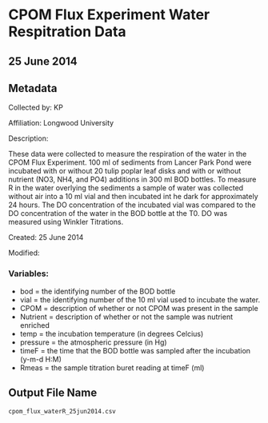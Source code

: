 # CPOM Flux Experiment Water Respitration Data

## 25 June 2014

## Metadata

Collected by: KP 

Affiliation: Longwood University

Description: 

These data were collected to measure the respiration of the water in the CPOM Flux Experiment. 100 ml of sediments from Lancer Park Pond were incubated with or without 20 tulip poplar leaf disks and with or without nutrient (NO3, NH4, and PO4) additions in 300 ml BOD bottles. To measure R in the water overlying the sediments a sample of water was collected without air into a 10 ml vial and then incubated int he dark for approximately 24 hours. The DO concentration of the incubated vial was compared to the DO concentration of the water in the BOD bottle at the T0.  DO was measured using Winkler Titrations.

Created: 25 June 2014

Modified:

### Variables:

* bod = the identifying number of the BOD bottle
* vial = the identifying number of the 10 ml vial used to incubate the water.
* CPOM = description of whether or not CPOM was present in the sample
* Nutrient = description of whether or not the sample was nutrient enriched
* temp = the incubation temperature (in degrees Celcius)
* pressure = the atmospheric pressure (in Hg)
* timeF = the time that the BOD bottle was sampled after the incubation (y-m-d H:M) 
* Rmeas = the sample titration buret reading at timeF (ml)

## Output File Name

    cpom_flux_waterR_25jun2014.csv
